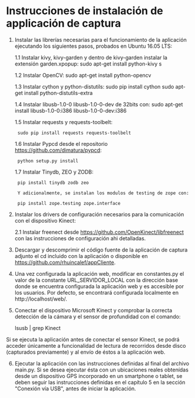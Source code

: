 # Instrucciones de instalación de applicación de captura

1. Instalar las librerías necesarias para el funcionamiento  de la aplicación ejecutando los siguientes pasos, probados en Ubuntu 16.05 LTS:

	1.1 Instalar kivy, kivy-garden y dentro de kivy-garden instalar la extensión garden.xpopup:
		sudo apt-get install python-kivy
		s

	1.2 Instalar OpenCV:
		sudo apt-get install python-opencv


	1.3 Instalar cython y python-distutils:
		sudo pip install cython
		sudo apt-get install python-distutils-extra

	1.4 Instalar libusb-1.0-0 libusb-1.0-0-dev de 32bits con:
		sudo apt-get install libusb-1.0-0:i386 libusb-1.0-0-dev:i386

	1.5 Instalar requests y requests-toolbelt: 

		sudo pip install requests requests-toolbelt

	1.6 Instalar Pypcd desde el repositorio https://github.com/dimatura/pypcd:
		
		python setup.py install

	1.7 Instalar Tinydb, ZEO y ZODB:

		pip install tinydb zodb zeo 

		Y adicionalmente, se instalan los modulos de testing de zope con:

		pip install zope.testing zope.interface

2. Instalar los drivers de configuración necesarios para la comunicación con el dispositivo Kinect:

	2.1 Instalar freenect desde https://github.com/OpenKinect/libfreenect con las instrucciones de configuración ahi detalladas.

3. Descargar y descomprimir el código fuente de la aplicación de captura adjunto el cd incluido con la aplicación o disponible en https://github.com/rhuincalef/appCliente.

4. Una vez configurada la aplicación web, modificar en constantes.py el valor de la constante URL_SERVIDOR_LOCAL con la dirección base donde se encuentra configurada la aplicación web y es accesible por los usuarios. Por defecto, se encontrará configurada localmente en http://localhost/web/.

5. Conectar el dispositivo Microsoft Kinect y comprobar la correcta detección de la cámara y el sensor de profundidad con el comando:

   lsusb | grep Kinect 

Si se ejecuta la aplicación antes de conectar el sensor Kinect, se podrá acceder únicamente a funcionalidad de lectura de recorridos desde disco (capturados previamente) y al envío de éstos a la aplicación web. 

6. Ejecutar la aplicación con las instrucciones definidas al final del archivo main.py. Si se desea ejecutar ésta con un ubicaciones reales obtenídas desde un dispositivo GPS incorporado en un smartphone o tablet, se deben seguir las instrucciones definidas en el capítulo 5 en la sección "Conexión vía USB", antes de iniciar la aplicación.
